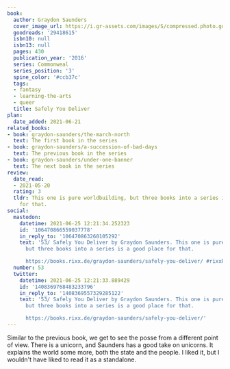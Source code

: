 ```yaml
---
book:
  author: Graydon Saunders
  cover_image_url: https://i.gr-assets.com/images/S/compressed.photo.goodreads.com/books/1580665493l/29418615.jpg
  goodreads: '29418615'
  isbn10: null
  isbn13: null
  pages: 430
  publication_year: '2016'
  series: Commonweal
  series_position: '3'
  spine_color: '#ccb37c'
  tags:
  - fantasy
  - learning-the-arts
  - queer
  title: Safely You Deliver
plan:
  date_added: 2021-06-21
related_books:
- book: graydon-saunders/the-march-north
  text: The first book in the series
- book: graydon-saunders/a-succession-of-bad-days
  text: The previous book in the series
- book: graydon-saunders/under-one-banner
  text: The next book in the series
review:
  date_read:
  - 2021-05-20
  rating: 3
  tldr: This one is pure worldbuilding, but three books into a series is a good place
    for that.
social:
  mastodon:
    datetime: 2021-06-25 12:21:34.252323
    id: '106470866559037778'
    in_reply_to: '106470863260105292'
    text: '53/ Safely You Deliver by Graydon Saunders. This one is pure worldbuilding,
      but three books into a series is a good place for that.

      https://books.rixx.de/graydon-saunders/safely-you-deliver/ #rixxReads'
  number: 53
  twitter:
    datetime: 2021-06-25 12:21:33.889429
    id: '1408369768483233796'
    in_reply_to: '1408369557329285122'
    text: '53/ Safely You Deliver by Graydon Saunders. This one is pure worldbuilding,
      but three books into a series is a good place for that.

      https://books.rixx.de/graydon-saunders/safely-you-deliver/'
---
```


Similar to the previous book, we get to see the posse from a different point of view. There is a unicorn, and Saunders
has a good take on unicorns. It explains the world some more, both the state and the people. I liked it, but I wouldn't
have liked to read it as a standalone.
